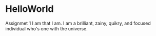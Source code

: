 # HelloWorld
Assignmet 1 
I am that I am. I am a brilliant, zainy, quikry, and focused individual who's one with the universe.
